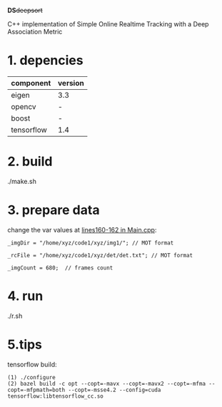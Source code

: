 **DS**~~deepsort~~

C++ implementation of Simple Online Realtime Tracking with a Deep Association Metric

# 1. depencies
component|version
-|-
eigen|3.3
opencv|-
boost|-
tensorflow|1.4

# 2. build
./make.sh

# 3. prepare data

change the var values at [lines160-162 in Main.cpp](https://github.com/oylz/DS/blob/master/Main.cpp#L160TL162):
```
_imgDir = "/home/xyz/code1/xyz/img1/"; // MOT format

_rcFile = "/home/xyz/code1/xyz/det/det.txt"; // MOT format

_imgCount = 680;  // frames count
```


# 4. run

./r.sh

# 5.tips

tensorflow build:
```
(1) ./configure
(2) bazel build -c opt --copt=-mavx --copt=-mavx2 --copt=-mfma --copt=-mfpmath=both --copt=-msse4.2 --config=cuda  tensorflow:libtensorflow_cc.so
```








